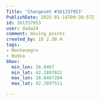 ```yaml
---
Title: 'Changeset #161337953'
PublishDate: 2025-01-14T09:38:57Z
id: 161337953
user: dada24
comment: moving points
created_by: iD 2.30.4
tags:
- Montenegro
- Budva
bbox:
  min_lon: 18.8467
  min_lat: 42.2897022
  max_lon: 18.8467284
  max_lat: 42.2897511

---
```


